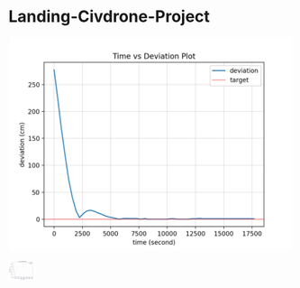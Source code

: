 # Landing-Civdrone-Project

![Image of Deviation vs Time](https://github.com/Kevintirta/Landing-Civdrone-Project/blob/master/deviation.png)

<img src="https://github.com/Kevintirta/Landing-Civdrone-Project/blob/master/deviation.png" width="48">
